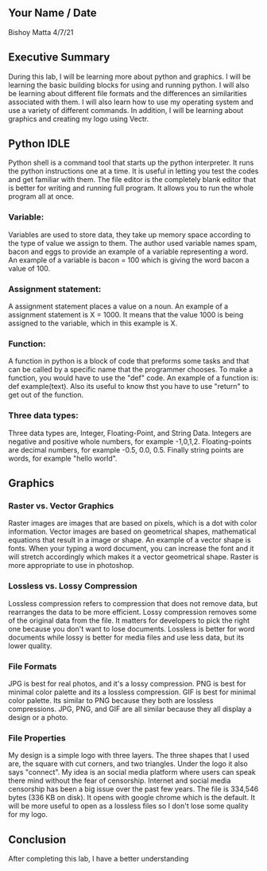 ## Your Name / Date
Bishoy Matta
4/7/21
## Executive Summary 
During this lab, I will be learning more about python and graphics. I will be learning the basic building blocks for using and running python. I will also be learning about different file formats and the differences an similarities associated with them. I will also learn how to use my operating system and use a variety of different commands. In addition, I will be learning about graphics and creating my logo using Vectr.

## Python IDLE
Python shell is a command tool that starts up the python interpreter. It runs the python instructions one at a time. It is useful in letting you test the codes and get familiar with them. The file editor is the completely blank editor that is better for writing and running full program. It allows you to run the whole program all at once.
### Variable:
Variables are used to store data, they take up memory space according to the type of value we assign to them. The author used variable names spam, bacon and eggs to provide an example of a variable representing a word. An example of a variable is bacon = 100 which is giving the word bacon a value of 100. 
### Assignment statement:
A assignment statement places a value on a noun. An example of a assignment statement is X = 1000. It means that the value 1000 is being assigned to the variable, which in this example is X.
### Function:
A function in python is a block of code that preforms some tasks and that can be called by a specific name that the programmer chooses. To make a function, you would have to use the "def" code. An example of a function is: def example(text). Also its useful to know thst you have to use "return" to get out of the function.
### Three data types:
Three data types are, Integer, Floating-Point, and String Data. Integers are negative and positive whole numbers, for example -1,0,1,2. Floating-points are decimal numbers, for example -0.5, 0.0, 0.5. Finally string points are words, for example "hello world".
## Graphics

### Raster vs. Vector Graphics
Raster images are images that are based on pixels, which is a dot with color information. Vector images are based on geometrical shapes, mathematical equations that result in a image or shape. An example of a vector shape is fonts. When your typing a word document, you can increase the font and it will stretch accordingly which makes it a vector geometrical shape. Raster is more appropriate to use in photoshop.
### Lossless vs. Lossy Compression
Lossless compression refers to compression that does not remove data, but rearranges the data to be more efficient. Lossy compression removes some of the original data from the file. It matters for developers to pick the right one because you don't want to lose documents. Lossless is better for word documents while lossy is better for media files and use less data, but its lower quality.

### File Formats
JPG is best for real photos, and it's a lossy compression. PNG is best for minimal color palette and its a lossless compression. GIF is best for minimal color palette. Its similar to PNG because they both are lossless compressions. JPG, PNG, and GIF are all similar because they all display a design or a photo.
### File Properties
My design is a simple logo with three layers. The three shapes that I used are, the square with cut corners, and two triangles. Under the logo it also says "connect". My idea is an social media platform where users can speak there mind without the fear of censorship. Internet and social media censorship has been a big issue over the past few years. The file is 334,546 bytes (336 KB on disk). It opens with google chrome which is the default. It will be more useful to open as a lossless files so I don't lose some quality for my logo.
## Conclusion
After completing this lab, I have a better understanding 
